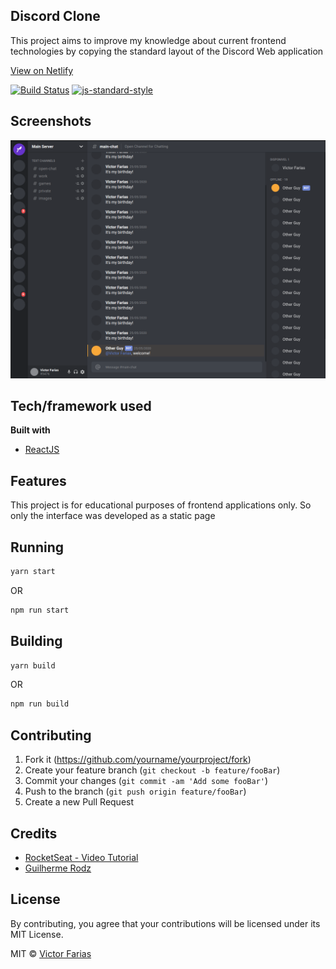 ## Discord Clone
This project aims to improve my knowledge about current frontend technologies by copying the standard layout of the Discord Web application

[View on Netlify][netlify-url]

[![Build Status][travis-image]][travis-url]
[![js-standard-style][style-image]][style-url]

## Screenshots

![Main Window](screenshots/discord_clone.png)

## Tech/framework used
<b>Built with</b>
- [ReactJS](https://reactjs.org/)

## Features
This project is for educational purposes of frontend applications only. So only the interface was developed as a static page

## Running
```bash
yarn start
```
OR

```bash
npm run start
```

## Building
```bash
yarn build
```
OR

```bash
npm run build
```

## Contributing

1. Fork it (<https://github.com/yourname/yourproject/fork>)
2. Create your feature branch (`git checkout -b feature/fooBar`)
3. Commit your changes (`git commit -am 'Add some fooBar'`)
4. Push to the branch (`git push origin feature/fooBar`)
5. Create a new Pull Request

## Credits
- [RocketSeat - Video Tutorial](https://www.youtube.com/watch?v=x4FdZd2-_uU)
- [Guilherme Rodz](https://github.com/guilhermerodz)

## License
By contributing, you agree that your contributions will be licensed under its MIT License.

MIT © [Victor Farias](https://github.com/victorffarias/)

<!-- Markdown link & img dfn's -->
[travis-image]: https://travis-ci.org/victorffarias/discord-clone.svg?branch=master
[travis-url]: https://travis-ci.org/victorffarias/discord-clone
[style-image]: https://img.shields.io/badge/code%20style-standard-brightgreen.svg?style=flat
[style-url]: https://github.com/feross/standard
[netlify-url]: https://discord-victor-farias.netlify.app/